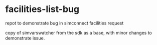 # facilities-list-bug
repot to demonstrate bug in simconnect facilities request

copy of simvarswatcher from the sdk as a base, with minor changes to demonstrate issue.
